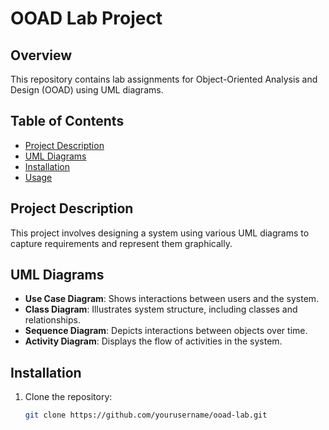 # OOAD Lab Project

## Overview
This repository contains lab assignments for Object-Oriented Analysis and Design (OOAD) using UML diagrams.

## Table of Contents
- [Project Description](#project-description)
- [UML Diagrams](#uml-diagrams)
- [Installation](#installation)
- [Usage](#usage)

## Project Description
This project involves designing a system using various UML diagrams to capture requirements and represent them graphically.

## UML Diagrams
- **Use Case Diagram**: Shows interactions between users and the system.
- **Class Diagram**: Illustrates system structure, including classes and relationships.
- **Sequence Diagram**: Depicts interactions between objects over time.
- **Activity Diagram**: Displays the flow of activities in the system.

## Installation
1. Clone the repository:
   ```bash
   git clone https://github.com/yourusername/ooad-lab.git
